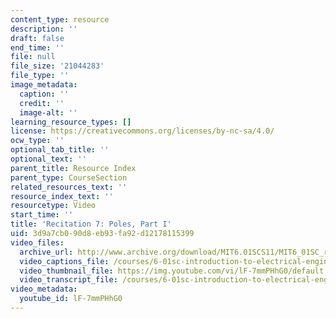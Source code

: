```yaml
---
content_type: resource
description: ''
draft: false
end_time: ''
file: null
file_size: '21044283'
file_type: ''
image_metadata:
  caption: ''
  credit: ''
  image-alt: ''
learning_resource_types: []
license: https://creativecommons.org/licenses/by-nc-sa/4.0/
ocw_type: ''
optional_tab_title: ''
optional_text: ''
parent_title: Resource Index
parent_type: CourseSection
related_resources_text: ''
resource_index_text: ''
resourcetype: Video
start_time: ''
title: 'Recitation 7: Poles, Part I'
uid: 3d9a7cb0-90d8-eb93-fa92-d12178115399
video_files:
  archive_url: http://www.archive.org/download/MIT6.01SCS11/MIT6_01SC_rec7_300k.mp4
  video_captions_file: /courses/6-01sc-introduction-to-electrical-engineering-and-computer-science-i-spring-2011/6578df14119d54cdacea7971075131fe_lF-7mmPHhG0.vtt
  video_thumbnail_file: https://img.youtube.com/vi/lF-7mmPHhG0/default.jpg
  video_transcript_file: /courses/6-01sc-introduction-to-electrical-engineering-and-computer-science-i-spring-2011/beac893edf516ff3d96fbb49f9a906fc_lF-7mmPHhG0.pdf
video_metadata:
  youtube_id: lF-7mmPHhG0
---
```

